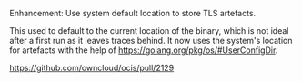 Enhancement: Use system default location to store TLS artefacts.

This used to default to the current location of the binary, which is not ideal after a first run as it leaves traces behind. It now uses the system's location for artefacts with the help of https://golang.org/pkg/os/#UserConfigDir.

https://github.com/owncloud/ocis/pull/2129
